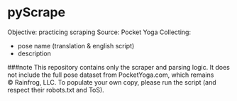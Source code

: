 # pyScrape

Objective: practicing scraping
Source: Pocket Yoga
Collecting: 
- pose name (translation & english script)
- description






###note
This repository contains only the scraper and parsing logic. 
It does not include the full pose dataset from PocketYoga.com, 
which remains © Rainfrog, LLC. To populate your own copy, 
please run the script (and respect their robots.txt and ToS).


